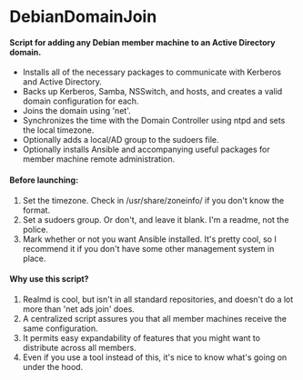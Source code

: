 # DebianDomainJoin
#### Script for adding any Debian member machine to an Active Directory domain.

- Installs all of the necessary packages to communicate with Kerberos and Active Directory.
- Backs up Kerberos, Samba, NSSwitch, and hosts, and creates a valid domain configuration for each.
- Joins the domain using 'net'.
- Synchronizes the time with the Domain Controller using ntpd and sets the local timezone.
- Optionally adds a local/AD group to the sudoers file.
- Optionally installs Ansible and accompanying useful packages for member machine remote administration.

#### Before launching:

1. Set the timezone. Check in /usr/share/zoneinfo/ if you don't know the format.
2. Set a sudoers group. Or don't, and leave it blank. I'm a readme, not the police.
3. Mark whether or not you want Ansible installed. It's pretty cool, so I recommend it if you don't have some other management system in place.

#### Why use this script?

1. Realmd is cool, but isn't in all standard repositories, and doesn't do a lot more than 'net ads join' does.
2. A centralized script assures you that all member machines receive the same configuration.
3. It permits easy expandability of features that you might want to distribute across all members.
4. Even if you use a tool instead of this, it's nice to know what's going on under the hood.
